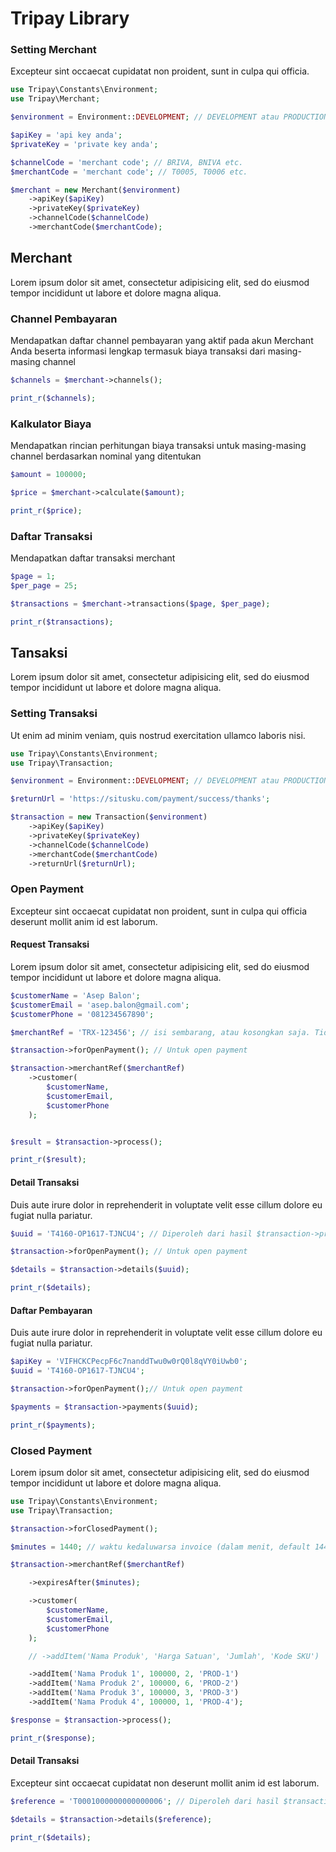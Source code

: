 # Tripay Library

### Setting Merchant

Excepteur sint occaecat cupidatat non proident, sunt in culpa qui officia.

```php
use Tripay\Constants\Environment;
use Tripay\Merchant;

$environment = Environment::DEVELOPMENT; // DEVELOPMENT atau PRODUCTION.

$apiKey = 'api key anda';
$privateKey = 'private key anda';

$channelCode = 'merchant code'; // BRIVA, BNIVA etc.
$merchantCode = 'merchant code'; // T0005, T0006 etc.

$merchant = new Merchant($environment)
    ->apiKey($apiKey)
    ->privateKey($privateKey)
    ->channelCode($channelCode)
    ->merchantCode($merchantCode);
```

## Merchant

Lorem ipsum dolor sit amet, consectetur adipisicing elit, sed do eiusmod
tempor incididunt ut labore et dolore magna aliqua.



### Channel Pembayaran

Mendapatkan daftar channel pembayaran yang aktif pada akun Merchant
Anda beserta informasi lengkap termasuk biaya transaksi dari masing-masing channel

```php
$channels = $merchant->channels();

print_r($channels);
```



### Kalkulator Biaya

Mendapatkan rincian perhitungan biaya transaksi untuk masing-masing
channel berdasarkan nominal yang ditentukan

```php
$amount = 100000;

$price = $merchant->calculate($amount);

print_r($price);
```



### Daftar Transaksi

Mendapatkan daftar transaksi merchant


```php
$page = 1;
$per_page = 25;

$transactions = $merchant->transactions($page, $per_page);

print_r($transactions);
```



## Tansaksi

Lorem ipsum dolor sit amet, consectetur adipisicing elit, sed do eiusmod
tempor incididunt ut labore et dolore magna aliqua.


### Setting Transaksi

Ut enim ad minim veniam, quis nostrud exercitation ullamco laboris nisi.

```php
use Tripay\Constants\Environment;
use Tripay\Transaction;

$environment = Environment::DEVELOPMENT; // DEVELOPMENT atau PRODUCTION.

$returnUrl = 'https://situsku.com/payment/success/thanks';

$transaction = new Transaction($environment)
    ->apiKey($apiKey)
    ->privateKey($privateKey)
    ->channelCode($channelCode)
    ->merchantCode($merchantCode)
    ->returnUrl($returnUrl);
```


### Open Payment

Excepteur sint occaecat cupidatat non proident, sunt in culpa qui
officia deserunt mollit anim id est laborum.


#### Request Transaksi

Lorem ipsum dolor sit amet, consectetur adipisicing elit, sed do eiusmod
tempor incididunt ut labore et dolore magna aliqua.

```php
$customerName = 'Asep Balon';
$customerEmail = 'asep.balon@gmail.com';
$customerPhone = '081234567890';

$merchantRef = 'TRX-123456'; // isi sembarang, atau kosongkan saja. Tidak wajib.

$transaction->forOpenPayment(); // Untuk open payment

$transaction->merchantRef($merchantRef)
    ->customer(
        $customerName,
        $customerEmail,
        $customerPhone
    );


$result = $transaction->process();

print_r($result);
```


#### Detail Transaksi

Duis aute irure dolor in reprehenderit in voluptate velit esse
cillum dolore eu fugiat nulla pariatur.

```php
$uuid = 'T4160-OP1617-TJNCU4'; // Diperoleh dari hasil $transaction->process();

$transaction->forOpenPayment(); // Untuk open payment

$details = $transaction->details($uuid);

print_r($details);
```


#### Daftar Pembayaran

Duis aute irure dolor in reprehenderit in voluptate velit esse
cillum dolore eu fugiat nulla pariatur.

```php
$apiKey = 'VIFHCKCPecpF6c7nanddTwu0w0rQ0l8qVY0iUwb0';
$uuid = 'T4160-OP1617-TJNCU4';

$transaction->forOpenPayment();// Untuk open payment

$payments = $transaction->payments($uuid);

print_r($payments);
```


### Closed Payment

Lorem ipsum dolor sit amet, consectetur adipisicing elit, sed do eiusmod
tempor incididunt ut labore et dolore magna aliqua.

```php
use Tripay\Constants\Environment;
use Tripay\Transaction;

$transaction->forClosedPayment();

$minutes = 1440; // waktu kedaluwarsa invoice (dalam menit, default 1440 = 24 jam);

$transaction->merchantRef($merchantRef)

    ->expiresAfter($minutes);

    ->customer(
        $customerName,
        $customerEmail,
        $customerPhone
    );

    // ->addItem('Nama Produk', 'Harga Satuan', 'Jumlah', 'Kode SKU')

    ->addItem('Nama Produk 1', 100000, 2, 'PROD-1')
    ->addItem('Nama Produk 2', 100000, 6, 'PROD-2')
    ->addItem('Nama Produk 3', 100000, 3, 'PROD-3')
    ->addItem('Nama Produk 4', 100000, 1, 'PROD-4');

$response = $transaction->process();

print_r($response);
```

#### Detail Transaksi

Excepteur sint occaecat cupidatat non  deserunt mollit anim id est laborum.

```php
$reference = 'T0001000000000000006'; // Diperoleh dari hasil $transaction->process();

$details = $transaction->details($reference);

print_r($details);
```